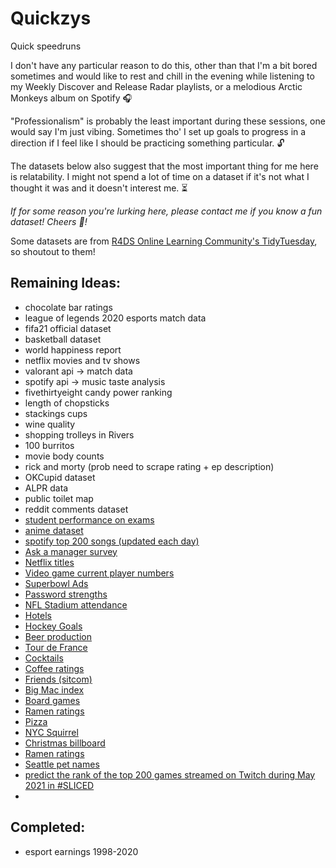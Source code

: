 # Quickzys
Quick  speedruns

I don't have any particular reason to do this, other than that I'm a bit bored sometimes and would like to rest and chill in the evening while listening to my Weekly Discover and Release Radar playlists, or a melodious Arctic Monkeys album on Spotify :headphones:  <br>

"Professionalism" is probably the least important during these sessions, one would say I'm just vibing. Sometimes tho' I set up goals to progress in a direction if I feel like I should be practicing something particular. :unlock: <br>

The datasets below also suggest that the most important thing for me here is relatability. I might not spend a lot of time on a dataset if it's not what I thought it was and it doesn't interest me. :hourglass_flowing_sand: <br>

*If for some reason you're lurking here, please contact me if you know a fun dataset! Cheers :clinking_glasses:!*

Some datasets are from [R4DS Online Learning Community's TidyTuesday](https://github.com/rfordatascience/tidytuesday), so shoutout to them! 

## Remaining Ideas:
- chocolate bar ratings
- league of legends 2020 esports match data
- fifa21 official dataset
- basketball dataset
- world happiness report 
- netflix movies and tv shows
- valorant api -> match data
- spotify api -> music taste analysis
- fivethirtyeight candy power ranking
- length of chopsticks
- stackings cups 
- wine quality 
- shopping trolleys in Rivers
- 100 burritos
- movie body counts
- rick and morty (prob need to scrape rating + ep description)
- OKCupid dataset
- ALPR data
- public toilet map
- reddit comments dataset
- [student performance on exams](https://www.kaggle.com/spscientist/students-performance-in-exams)
- [anime dataset](https://github.com/rfordatascience/tidytuesday/tree/master/data/2019/2019-04-23)
- [spotify top 200 songs (updated each day)](https://www.kaggle.com/dhruvildave/spotify-charts)
- [Ask a manager survey](https://github.com/rfordatascience/tidytuesday/blob/master/data/2021/2021-05-18/readme.md)
- [Netflix titles](https://github.com/rfordatascience/tidytuesday/blob/master/data/2021/2021-04-20/readme.md)
- [Video game current player numbers](https://github.com/rfordatascience/tidytuesday/blob/master/data/2021/2021-03-16/readme.md)
- [Superbowl Ads](https://github.com/rfordatascience/tidytuesday/blob/master/data/2021/2021-03-02/readme.md)
- [Password strengths](https://github.com/rfordatascience/tidytuesday/blob/master/data/2020/2020-01-14/readme.md)
- [NFL Stadium attendance](https://github.com/rfordatascience/tidytuesday/blob/master/data/2020/2020-02-04/readme.md)
- [Hotels](https://github.com/rfordatascience/tidytuesday/blob/master/data/2020/2020-02-11/readme.md)
- [Hockey Goals](https://github.com/rfordatascience/tidytuesday/blob/master/data/2020/2020-03-03/readme.md)
- [Beer production](https://github.com/rfordatascience/tidytuesday/blob/master/data/2020/2020-03-31/readme.md)
- [Tour de France](https://github.com/rfordatascience/tidytuesday/blob/master/data/2020/2020-04-07/readme.md)
- [Cocktails](https://github.com/rfordatascience/tidytuesday/blob/master/data/2020/2020-05-26/readme.md)
- [Coffee ratings](https://github.com/rfordatascience/tidytuesday/blob/master/data/2020/2020-07-07/readme.md)
- [Friends (sitcom)](https://github.com/rfordatascience/tidytuesday/blob/master/data/2020/2020-09-08/readme.md)
- [Big Mac index](https://github.com/rfordatascience/tidytuesday/blob/master/data/2020/2020-12-22/readme.md)
- [Board games](https://github.com/rfordatascience/tidytuesday/tree/master/data/2019/2019-03-12)
- [Ramen ratings](https://github.com/rfordatascience/tidytuesday/tree/master/data/2019/2019-06-04)
- [Pizza](https://github.com/rfordatascience/tidytuesday/tree/master/data/2019/2019-10-01)
- [NYC Squirrel](https://github.com/rfordatascience/tidytuesday/tree/master/data/2019/2019-10-29)
- [Christmas billboard](https://github.com/rfordatascience/tidytuesday/tree/master/data/2019/2019-12-24)
- [Ramen ratings](https://github.com/rfordatascience/tidytuesday/tree/master/data/2019/2019-06-04)
- [Seattle pet names](https://github.com/rfordatascience/tidytuesday/tree/master/data/2019/2019-03-26)
- [predict the rank of the top 200 games streamed on Twitch during May 2021 in #SLICED](https://www.kaggle.com/c/sliced-s01e06-2ld97c)
- 

## Completed: 
- esport earnings 1998-2020
